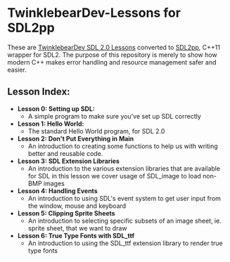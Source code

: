 TwinklebearDev-Lessons for SDL2pp
=
These are [TwinklebearDev SDL 2.0 Lessons](https://github.com/Twinklebear/TwinklebearDev-Lessons)
converted to [SDL2pp](https://github.com/AMDmi3/libSDL2pp), C++11 wrapper for SDL2. The purpose of
this repository is merely to show how modern C++ makes error handling and resource management safer
and easier.

Lesson Index:
-
- **Lesson 0: Setting up SDL:** 
	- A simple program to make sure you've set up SDL correctly
- **Lesson 1: Hello World:**
	- The standard Hello World program, for SDL 2.0
- **Lesson 2: Don't Put Everything in Main**
	- An introduction to creating some functions to help us with writing better and reusable code.
- **Lesson 3: SDL Extension Libraries**
	- An introduction to the various extension libraries that are available for SDL in this lesson we cover usage of SDL_image to load non-BMP images
- **Lesson 4: Handling Events**
	- An introduction to using SDL's event system to get user input from the window, mouse and keyboard
- **Lesson 5: Clipping Sprite Sheets**
	- An introduction to selecting specific subsets of an image sheet, ie. sprite sheet, that we want to draw
- **Lesson 6: True Type Fonts with SDL\_ttf**
	- An introduction to using the SDL\_ttf extension library to render true type fonts


